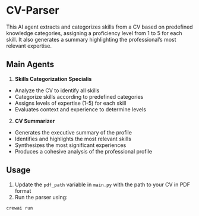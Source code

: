 # CV-Parser
This AI agent extracts and categorizes skills from a CV based on predefined knowledge categories, assigning a proficiency level from 1 to 5 for each skill. It also generates a summary highlighting the professional’s most relevant expertise. 

## Main Agents

1. **Skills Categorization Specialis**

- Analyze the CV to identify all skills
- Categorize skills according to predefined categories
- Assigns levels of expertise (1-5) for each skill
- Evaluates context and experience to determine levels

2. **CV Summarizer**

- Generates the executive summary of the profile
- Identifies and highlights the most relevant skills
- Synthesizes the most significant experiences
- Produces a cohesive analysis of the professional profile

## Usage

1. Update the `pdf_path` variable in `main.py` with the path to your CV in PDF format
2. Run the parser using:
```bash
crewai run